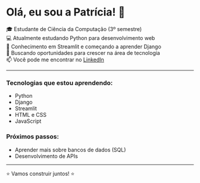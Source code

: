 # Olá, eu sou a Patrícia! 👋

🎓 Estudante de Ciência da Computação (3º semestre)  
💻 Atualmente estudando Python para desenvolvimento web  
🚀 Conhecimento em Streamlit e começando a aprender Django  
🔎 Buscando oportunidades para crescer na área de tecnologia  
📫 Você pode me encontrar no [LinkedIn](https://www.linkedin.com/in/patricia-oliveira-rocha)

---
### Tecnologias que estou aprendendo:
- Python
- Django
- Streamlit
- HTML e CSS
- JavaScript

### Próximos passos:
- Aprender mais sobre bancos de dados (SQL)
- Desenvolvimento de APIs

---
⭐ Vamos construir juntos! ⭐
